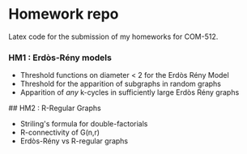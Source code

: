 # Homework repo

Latex code for the submission of my homeworks for COM-512.

### HM1 : Erdòs-Rény models

- Threshold functions on diameter < 2 for the Erdòs Rény Model
- Threshold for the apparition of subgraphs in random graphs
- Apparition of *any* k-cycles in sufficiently large Erdòs Rény graphs

## HM2 : R-Regular Graphs

* Striling's formula for double-factorials
* R-connectivity of G(n,r)
* Erdòs-Rény vs R-regular graphs


